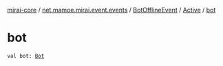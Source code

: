 [mirai-core](../../../index.md) / [net.mamoe.mirai.event.events](../../index.md) / [BotOfflineEvent](../index.md) / [Active](index.md) / [bot](./bot.md)

# bot

`val bot: `[`Bot`](../../../net.mamoe.mirai/-bot/index.md)